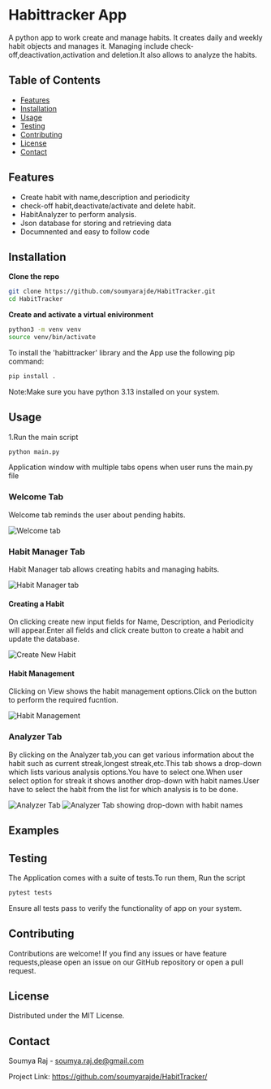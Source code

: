 # Habittracker App

A python app to work create and manage habits. It creates daily and weekly habit objects and manages it.  Managing include check-off,deactivation,activation and deletion.It also allows to analyze the habits.

## Table of Contents

- [Features](#features)
- [Installation](#installation)
- [Usage](#usage)
- [Testing](#testing)
- [Contributing](#contributing)
- [License](#license)
- [Contact](#contact)

## Features

- Create habit with name,description and periodicity
- check-off habit,deactivate/activate and delete habit.
- HabitAnalyzer to perform analysis.
- Json database for storing and retrieving data
- Documnented and easy to follow code


## Installation

**Clone the repo**  
   ```bash
   git clone https://github.com/soumyarajde/HabitTracker.git
   cd HabitTracker
   ```
**Create and activate a virtual enivironment**
```bash
python3 -m venv venv
source venv/bin/activate
 ```

To install the 'habittracker' library and the App use the following pip command:
   ```bash
   pip install .
 
  ```


Note:Make sure you have python 3.13 installed on your system.

## Usage

1.Run the main script
   ```bash
   python main.py

   ```
Application window with multiple tabs opens when user runs the main.py file

### Welcome Tab
Welcome tab reminds the user about pending habits.

![Welcome tab](./screenshots/welcome_tab.png)
### Habit Manager Tab
Habit Manager tab allows creating habits and
managing habits.

![Habit Manager tab](./screenshots/habitmanager_tab.png)

#### Creating a Habit
On clicking create new input fields for Name, Description, and Periodicity will appear.Enter all fields and click create button to create a habit and update the database.

![Create New Habit](./screenshots/create_new_habit.png)

#### Habit Management
Clicking on View shows the habit management options.Click on the button to perform the required fucntion.

![Habit Management](./screenshots/view_habit.png)

### Analyzer Tab
By clicking on the Analyzer tab,you can get various information about the habit such as current streak,longest streak,etc.This tab shows a drop-down which lists various analysis options.You have to select one.When user select option for streak it shows another drop-down with habit names.User have to select the habit from the list for which analysis is to be done.

![Analyzer Tab](./screenshots/analyzer_tab.png)
![Analyzer Tab showing drop-down with habit names](./screenshots/habit_drop_down.png)

## Examples


## Testing

The Application comes with a suite of tests.To run them,
Run the script
   ```bash
   pytest tests

   ```
Ensure all tests pass to verify the functionality of app on your system.

## Contributing

Contributions are welcome!
If you find any issues or have feature requests,please open an issue on our GitHub repository or open a pull request.

## License

Distributed under the MIT License.

## Contact

Soumya Raj - soumya.raj.de@gmail.com

Project Link: https://github.com/soumyarajde/HabitTracker/











